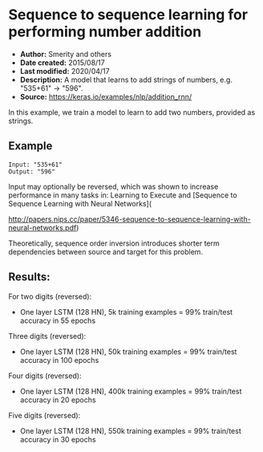 # Sequence to sequence learning for performing number addition
* **Author:** Smerity and others
* **Date created:** 2015/08/17
* **Last modified:** 2020/04/17
* **Description:** A model that learns to add strings of numbers, e.g. "535+61" -> "596".
* **Source:** https://keras.io/examples/nlp/addition_rnn/


In this example, we train a model to learn to add two numbers, provided as strings.

## Example

    Input: "535+61"
    Output: "596"

Input may optionally be reversed, which was shown to increase performance in many tasks in: Learning to Execute and [Sequence to Sequence Learning with Neural Networks](

http://papers.nips.cc/paper/5346-sequence-to-sequence-learning-with-neural-networks.pdf)

Theoretically, sequence order inversion introduces shorter term dependencies between source and target for this problem.

## Results:

For two digits (reversed):

* One layer LSTM (128 HN), 5k training examples = 99% train/test accuracy in 55 epochs

Three digits (reversed):

* One layer LSTM (128 HN), 50k training examples = 99% train/test accuracy in 100 epochs

Four digits (reversed):

* One layer LSTM (128 HN), 400k training examples = 99% train/test accuracy in 20 epochs

Five digits (reversed):

* One layer LSTM (128 HN), 550k training examples = 99% train/test accuracy in 30 epochs

